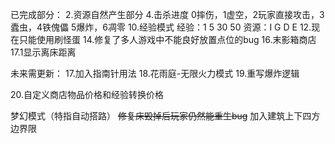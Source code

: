 已完成部分：
2.资源自然产生部分
4.击杀进度
0摔伤，1虚空，2玩家直接攻击，3蠹虫，4铁傀儡
5爆炸，6凋零
10.经验模式
经验：1 5 30 50
资源：I G  D  E
12.现在只能使用刷怪蛋
14.修复了多人游戏中不能良好放置点位的bug
16.末影箱商店
17.1显示离床距离

未来需更新：
17.加入指南针用法
18.花雨庭-无限火力模式
19.重写爆炸逻辑

20.自定义商店物品价格和经验转换价格

梦幻模式（特指自动搭路）
~~修复床毁掉后玩家仍然能重生bug~~
加入建筑上下四方边界限